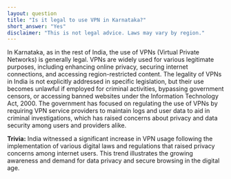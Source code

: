 ```yaml
---
layout: question
title: "Is it legal to use VPN in Karnataka?"
short_answer: "Yes"
disclaimer: "This is not legal advice. Laws may vary by region."
---
```


In Karnataka, as in the rest of India, the use of VPNs (Virtual Private Networks) is generally legal. VPNs are widely used for various legitimate purposes, including enhancing online privacy, securing internet connections, and accessing region-restricted content. The legality of VPNs in India is not explicitly addressed in specific legislation, but their use becomes unlawful if employed for criminal activities, bypassing government censors, or accessing banned websites under the Information Technology Act, 2000. The government has focused on regulating the use of VPNs by requiring VPN service providers to maintain logs and user data to aid in criminal investigations, which has raised concerns about privacy and data security among users and providers alike.

**Trivia:** India witnessed a significant increase in VPN usage following the implementation of various digital laws and regulations that raised privacy concerns among internet users. This trend illustrates the growing awareness and demand for data privacy and secure browsing in the digital age.
